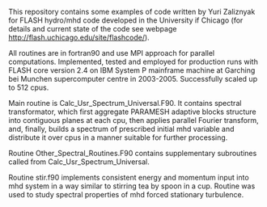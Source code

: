This repository contains some examples of code written 
by Yuri Zaliznyak for FLASH hydro/mhd code developed in the University if Chicago
(for details and current state of the code see webpage http://flash.uchicago.edu/site/flashcode/).

All routines are in fortran90 and use MPI approach for parallel computations. Implemented, 
tested and employed for production runs with FLASH core version 2.4 on IBM System P mainframe machine 
at Garching bei Munchen supercomputer centre in 2003-2005. Successfully scaled up to 512 cpus.

Main routine is Calc_Usr_Spectrum_Universal.F90. It contains spectral transformator, which first aggregate 
PARAMESH adaptive blocks structure into contiguous planes at each cpu, then applies parallel Fourier 
transform, and, finally, builds a spectrum of prescribed initial mhd variable and distribute it over 
cpus in a manner suitable for further processing.

Routine Other_Spectral_Routines.F90 contains supplementary subroutines called from Calc_Usr_Spectrum_Universal.

Routine stir.f90 implements consistent energy and momentum input into mhd system in a way similar to stirring tea
by spoon in a cup. Routine was used to study spectral properties of mhd forced stationary turbulence.
